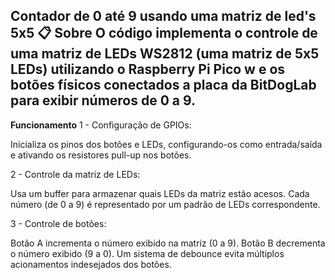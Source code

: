 Contador de 0 até 9 usando uma matriz de led's 5x5
📋 **Sobre**
O código implementa o controle de uma matriz de LEDs WS2812 (uma matriz de 5x5 LEDs) 
utilizando o Raspberry Pi Pico w e os botões físicos conectados a placa da BitDogLab para exibir números de 0 a 9.
--
**Funcionamento**
1 - Configuração de GPIOs:

Inicializa os pinos dos botões e LEDs, configurando-os como entrada/saída e ativando os resistores pull-up nos botões.

2 - Controle da matriz de LEDs:

Usa um buffer para armazenar quais LEDs da matriz estão acesos. Cada número (de 0 a 9) é representado por um padrão de LEDs correspondente.

3 - Controle de botões:

Botão A incrementa o número exibido na matriz (0 a 9).
Botão B decrementa o número exibido (9 a 0).
Um sistema de debounce evita múltiplos acionamentos indesejados dos botões.
